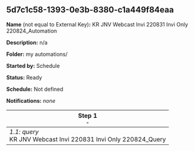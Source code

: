 ## 5d7c1c58-1393-0e3b-8380-c1a449f84eaa

**Name** (not equal to External Key)**:** KR JNV Webcast Invi 220831 Invi Only 220824_Automation

**Description:** n/a

**Folder:** my automations/

**Started by:** Schedule

**Status:** Ready

**Schedule:** Not defined

**Notifications:** _none_


| Step 1<br>_<small>-</small>_ |
| --- |
| _1.1: query_<br>KR JNV Webcast Invi 220831 Invi Only 220824_Query |
